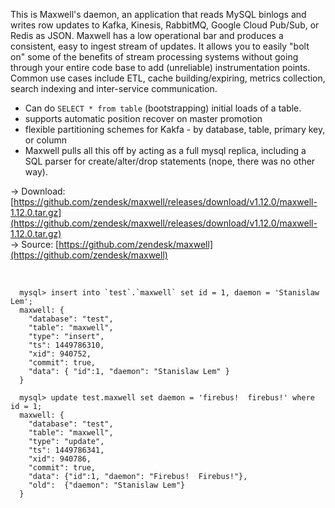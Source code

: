 <div id="maxwell-header">
</div>

This is Maxwell's daemon, an application that reads MySQL binlogs and writes
row updates to Kafka, Kinesis, RabbitMQ, Google Cloud Pub/Sub, or Redis as JSON.  Maxwell has a
low operational bar and produces a consistent, easy to ingest stream of updates.
It allows you to easily "bolt on" some of the benefits of stream processing
systems without going through your entire code base to add (unreliable)
instrumentation points.  Common use cases include ETL, cache building/expiring,
metrics collection, search indexing and inter-service communication.

- Can do `SELECT * from table` (bootstrapping) initial loads of a table.
- supports automatic position recover on master promotion
- flexible partitioning schemes for Kakfa - by database, table, primary key, or column
- Maxwell pulls all this off by acting as a full mysql replica, including a SQL
  parser for create/alter/drop statements (nope, there was no other way).

&rarr; Download:
[https://github.com/zendesk/maxwell/releases/download/v1.12.0/maxwell-1.12.0.tar.gz](https://github.com/zendesk/maxwell/releases/download/v1.12.0/maxwell-1.12.0.tar.gz)
<br/>
&rarr; Source:
[https://github.com/zendesk/maxwell](https://github.com/zendesk/maxwell)

<br style="clear:both"/>


```
  mysql> insert into `test`.`maxwell` set id = 1, daemon = 'Stanislaw Lem';
  maxwell: {
    "database": "test",
    "table": "maxwell",
    "type": "insert",
    "ts": 1449786310,
    "xid": 940752,
    "commit": true,
    "data": { "id":1, "daemon": "Stanislaw Lem" }
  }
```

```
  mysql> update test.maxwell set daemon = 'firebus!  firebus!' where id = 1;
  maxwell: {
    "database": "test",
    "table": "maxwell",
    "type": "update",
    "ts": 1449786341,
    "xid": 940786,
    "commit": true,
    "data": {"id":1, "daemon": "Firebus!  Firebus!"},
    "old":  {"daemon": "Stanislaw Lem"}
  }
```
